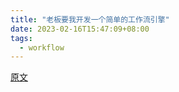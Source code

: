 ```yaml
---
title: "老板要我开发一个简单的工作流引擎"
date: 2023-02-16T15:47:09+08:00
tags:
  - workflow
---
```


[原文](https://www.cnblogs.com/duck-and-duck/p/14436373.html)
